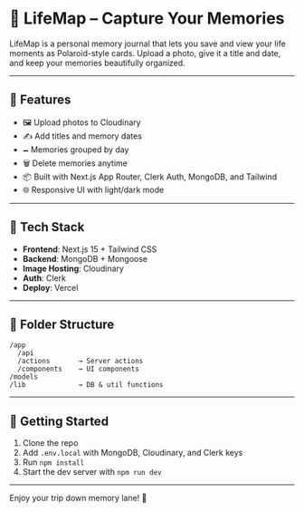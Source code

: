 # 📸 LifeMap – Capture Your Memories

LifeMap is a personal memory journal that lets you save and view your life moments as Polaroid-style cards. Upload a photo, give it a title and date, and keep your memories beautifully organized.

---

## 🚀 Features

* 🖼️ Upload photos to Cloudinary
* ✍ Add titles and memory dates
* 🗕 Memories grouped by day
* 🗑 Delete memories anytime
* 📦 Built with Next.js App Router, Clerk Auth, MongoDB, and Tailwind
* 🌐 Responsive UI with light/dark mode
---

## 🧪 Tech Stack

* **Frontend**: Next.js 15 + Tailwind CSS
* **Backend**: MongoDB + Mongoose
* **Image Hosting**: Cloudinary
* **Auth**: Clerk
* **Deploy**: Vercel

---

## 📂 Folder Structure

```
/app
  /api
  /actions       → Server actions
  /components    → UI components
/models
/lib             → DB & util functions
```

---

## 📃 Getting Started

1. Clone the repo
2. Add `.env.local` with MongoDB, Cloudinary, and Clerk keys
3. Run `npm install`
4. Start the dev server with `npm run dev`

---

Enjoy your trip down memory lane! 🌿
